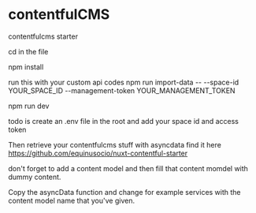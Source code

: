 # contentfulCMS
contentfulcms starter

cd in the file 

npm install

run this with your custom api codes 
npm run import-data -- --space-id YOUR_SPACE_ID --management-token YOUR_MANAGEMENT_TOKEN

npm run dev

todo is create an .env file in the root and add your space id and access token

Then retrieve your contentfulcms stuff with asyncdata
find it here https://github.com/equinusocio/nuxt-contentful-starter

don't forget to add a content model and then fill that content momdel with dummy content.

Copy the asyncData function and change for example services with the content model name that you've given.




